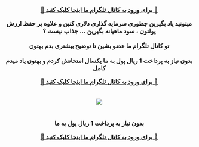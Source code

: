 <div id="vip" dir="rtl"> <center> <h3 > <b>   <br>  

<a  target="_blank" href="https://t.me/daramad_dlr"> 🔗 برای ورود به کانال تلگرام ما اینجا کلیک کنید 🚀
 </a>
 
میتونید یاد بگیرین چطوری سرمایه گذاری دلاری کنین و علاوه بر حفظ ارزش پولتون ، سود ماهیانه بگیرین ...
جذاب نیست ؟
<br> <br> 
تو کانال تلگرام ما عضو بشین تا توضیح بیشتری بدم بهتون
<br> <br> 
بدون نیاز به پرداخت 1 ریال پول به ما
یکسال امتحانش کردم و بهتون یاد میدم کامل



<a  target="_blank" href="https://t.me/daramad_dlr"> 🔗 برای ورود به کانال تلگرام ما اینجا کلیک کنید 🚀
 </a>
<br> <br> 

<img src="https://ideh-bartar.ir/wp-content/uploads/2022/12/1-11.jpg"><br> <br> <br>
بدون نیاز به پرداخت 1 ریال پول به ما
<br> 


<a  target="_blank" href="https://t.me/daramad_dlr"> 🔗 برای ورود به کانال تلگرام ما اینجا کلیک کنید 🚀
 </a>
 
</div>
